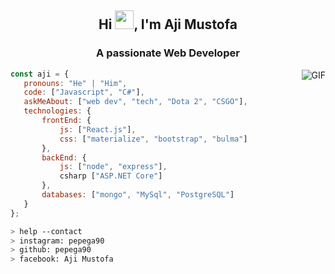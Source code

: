 <h2 align="center">Hi <img src="https://raw.githubusercontent.com/iampavangandhi/iampavangandhi/master/gifs/Hi.gif" width="30px">, I'm Aji Mustofa</h2>
<h3 align="center">A passionate Web Developer</h3>

<img align="right" alt="GIF" src="https://media.giphy.com/media/l0EtMsQGaTomxzzIk/giphy.gif" />

 ```javascript
const aji = {
    pronouns: "He" | "Him",
    code: ["Javascript", "C#"],
    askMeAbout: ["web dev", "tech", "Dota 2", "CSGO"],
    technologies: {
        frontEnd: {
            js: ["React.js"],
            css: ["materialize", "bootstrap", "bulma"]
        },
        backEnd: {
            js: ["node", "express"],
            csharp ["ASP.NET Core"]
        },
        databases: ["mongo", "MySql", "PostgreSQL"]
    }
};
```

````bash
> help --contact
> instagram: pepega90
> github: pepega90
> facebook: Aji Mustofa
````

